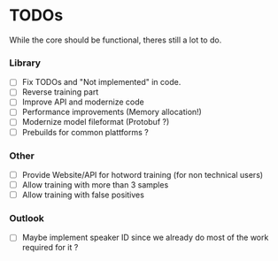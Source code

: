 # TODOs

While the core should be functional, theres still a lot to do.

### Library

- [ ] Fix TODOs and "Not implemented" in code.
- [ ] Reverse training part
- [ ] Improve API and modernize code
- [ ] Performance improvements (Memory allocation!)
- [ ] Modernize model fileformat (Protobuf ?)
- [ ] Prebuilds for common plattforms ?

### Other

- [ ] Provide Website/API for hotword training (for non technical users)
- [ ] Allow training with more than 3 samples
- [ ] Allow training with false positives

### Outlook
- [ ] Maybe implement speaker ID since we already do most of the work required for it ?